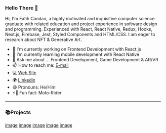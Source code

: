 ### Hello There 🐾

Hi, I'm Fatih Candan, a highly motivated and inquisitive computer science graduate with related education and project experience in software design and programming. Experienced with React, React Native, Redux, Hooks, Next.js, Firebase, Jest, Styled Components and HTML/CSS. I am eager to research about NFT & Generative Art.


- 🔭 I'm currently working on Frontend Development with React.js
- 🌱 I’m currently learning mobile development with React Native
- 💬 Ask me about ... Frontend Development, Game Development & AR/VR
- 📫 How to reach me: [E-mail](mfatihcandan@gmail.com)
- 💻 [Web Site](www.mfatihcandan.com)
- 🌍 [Linkedin](https://www.linkedin.com/in/mfcandan)
- 😄 Pronouns: He/Him
- ⚡🍺 Fun fact: Moto-Rider 


---

### 📚Projects
[image](https://user-images.githubusercontent.com/16592899/136439218-5d752aa7-2ba1-410c-82b4-789b1970d2c9.png)
[image](https://user-images.githubusercontent.com/16592899/136439248-68add149-5ed2-4162-a043-407585fc5260.png)
[image](https://user-images.githubusercontent.com/16592899/136439264-235cec0f-1f21-4bbb-896d-7e0e753cc99c.png)
[image](https://user-images.githubusercontent.com/16592899/136439288-5de61902-4e85-4b0d-8ef7-0610ee178a08.png)
[image](https://user-images.githubusercontent.com/16592899/136439312-0345e1a8-7d57-4f8e-8c7a-fad3deacb7da.png)


```


